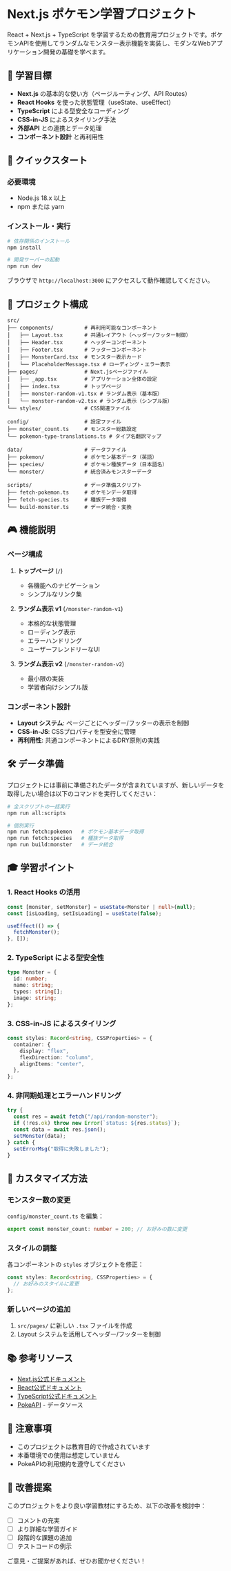 # Next.js ポケモン学習プロジェクト

React + Next.js + TypeScript を学習するための教育用プロジェクトです。ポケモンAPIを使用してランダムなモンスター表示機能を実装し、モダンなWebアプリケーション開発の基礎を学べます。

## 🎯 学習目標

- **Next.js** の基本的な使い方（ページルーティング、API Routes）
- **React Hooks** を使った状態管理（useState、useEffect）
- **TypeScript** による型安全なコーディング
- **CSS-in-JS** によるスタイリング手法
- **外部API** との連携とデータ処理
- **コンポーネント設計** と再利用性

## 🚀 クイックスタート

### 必要環境
- Node.js 18.x 以上
- npm または yarn

### インストール・実行

```bash
# 依存関係のインストール
npm install

# 開発サーバーの起動
npm run dev
```

ブラウザで `http://localhost:3000` にアクセスして動作確認してください。

## 📁 プロジェクト構成

```
src/
├── components/          # 再利用可能なコンポーネント
│   ├── Layout.tsx       # 共通レイアウト（ヘッダー/フッター制御）
│   ├── Header.tsx       # ヘッダーコンポーネント
│   ├── Footer.tsx       # フッターコンポーネント
│   ├── MonsterCard.tsx  # モンスター表示カード
│   └── PlaceholderMessage.tsx # ローディング・エラー表示
├── pages/               # Next.jsページファイル
│   ├── _app.tsx         # アプリケーション全体の設定
│   ├── index.tsx        # トップページ
│   ├── monster-random-v1.tsx # ランダム表示（基本版）
│   └── monster-random-v2.tsx # ランダム表示（シンプル版）
└── styles/              # CSS関連ファイル

config/                  # 設定ファイル
├── monster_count.ts     # モンスター総数設定
└── pokemon-type-translations.ts # タイプ名翻訳マップ

data/                    # データファイル
├── pokemon/             # ポケモン基本データ（英語）
├── species/             # ポケモン種族データ（日本語名）
└── monster/             # 統合済みモンスターデータ

scripts/                 # データ準備スクリプト
├── fetch-pokemon.ts     # ポケモンデータ取得
├── fetch-species.ts     # 種族データ取得
└── build-monster.ts     # データ統合・変換
```

## 🎮 機能説明

### ページ構成

1. **トップページ** (`/`)
   - 各機能へのナビゲーション
   - シンプルなリンク集

2. **ランダム表示 v1** (`/monster-random-v1`)
   - 本格的な状態管理
   - ローディング表示
   - エラーハンドリング
   - ユーザーフレンドリーなUI

3. **ランダム表示 v2** (`/monster-random-v2`)
   - 最小限の実装
   - 学習者向けシンプル版

### コンポーネント設計

- **Layout システム**: ページごとにヘッダー/フッターの表示を制御
- **CSS-in-JS**: CSSプロパティを型安全に管理
- **再利用性**: 共通コンポーネントによるDRY原則の実践

## 🛠 データ準備

プロジェクトには事前に準備されたデータが含まれていますが、新しいデータを取得したい場合は以下のコマンドを実行してください：

```bash
# 全スクリプトの一括実行
npm run all:scripts

# 個別実行
npm run fetch:pokemon   # ポケモン基本データ取得
npm run fetch:species   # 種族データ取得
npm run build:monster   # データ統合
```

## 🎓 学習ポイント

### 1. React Hooks の活用
```typescript
const [monster, setMonster] = useState<Monster | null>(null);
const [isLoading, setIsLoading] = useState(false);

useEffect(() => {
  fetchMonster();
}, []);
```

### 2. TypeScript による型安全性
```typescript
type Monster = {
  id: number;
  name: string;
  types: string[];
  image: string;
};
```

### 3. CSS-in-JS によるスタイリング
```typescript
const styles: Record<string, CSSProperties> = {
  container: {
    display: "flex",
    flexDirection: "column",
    alignItems: "center",
  },
};
```

### 4. 非同期処理とエラーハンドリング
```typescript
try {
  const res = await fetch("/api/random-monster");
  if (!res.ok) throw new Error(`status: ${res.status}`);
  const data = await res.json();
  setMonster(data);
} catch {
  setErrorMsg("取得に失敗しました");
}
```

## 🔧 カスタマイズ方法

### モンスター数の変更
`config/monster_count.ts` を編集：
```typescript
export const monster_count: number = 200; // お好みの数に変更
```

### スタイルの調整
各コンポーネントの `styles` オブジェクトを修正：
```typescript
const styles: Record<string, CSSProperties> = {
  // お好みのスタイルに変更
};
```

### 新しいページの追加
1. `src/pages/` に新しい `.tsx` ファイルを作成
2. Layout システムを活用してヘッダー/フッターを制御

## 📚 参考リソース

- [Next.js公式ドキュメント](https://nextjs.org/docs)
- [React公式ドキュメント](https://react.dev)
- [TypeScript公式ドキュメント](https://www.typescriptlang.org/docs)
- [PokeAPI](https://pokeapi.co/) - データソース

## 🚨 注意事項

- このプロジェクトは教育目的で作成されています
- 本番環境での使用は想定していません
- PokeAPIの利用規約を遵守してください

## 🤝 改善提案

このプロジェクトをより良い学習教材にするため、以下の改善を検討中：

- [ ] コメントの充実
- [ ] より詳細な学習ガイド
- [ ] 段階的な課題の追加
- [ ] テストコードの例示

ご意見・ご提案があれば、ぜひお聞かせください！
